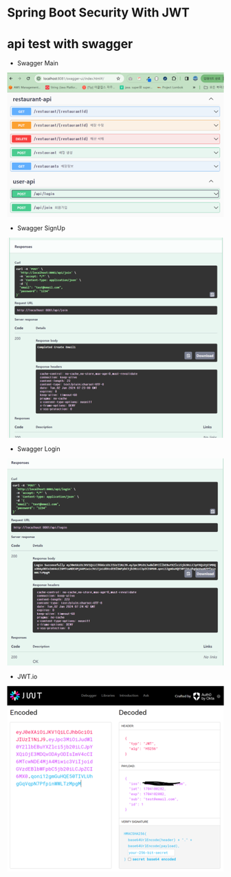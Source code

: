 # Spring Boot Security With JWT

# api test with swagger

- Swagger Main

![api 목록](./readMeImgs/swaggermain.png)

- Swagger SignUp

![api 목록](./readMeImgs/swaggersignup.png)

- Swagger Login

![api 목록](./readMeImgs/swaggerlogin.png)

- JWT.io

![api 목록](./readMeImgs/jwtio.png)
